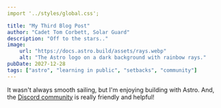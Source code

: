 ```yaml
---
import '../styles/global.css';

title: "My Third Blog Post"
author: "Cadet Tom Corbett, Solar Guard"
description: "Off to the stars.."
image:
    url: "https://docs.astro.build/assets/rays.webp"
    alt: "The Astro logo on a dark background with rainbow rays."
pubDate: 2027-12-28
tags: ["astro", "learning in public", "setbacks", "community"]
---
```

It wasn't always smooth sailing, but I'm enjoying building with Astro. And, the [Discord community](https://astro.build/chat) is really friendly and helpful!